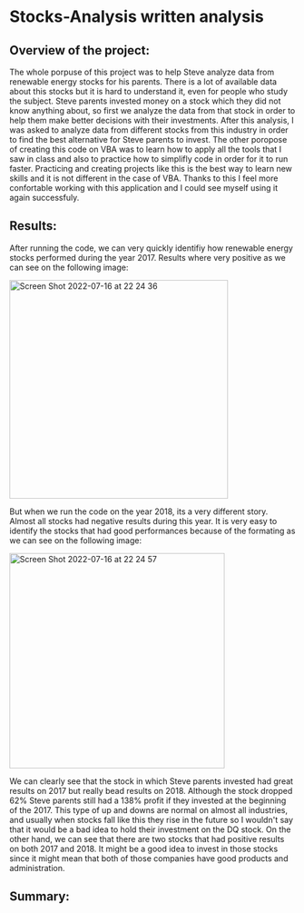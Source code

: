 # Stocks-Analysis written analysis

## Overview of the project:

The whole porpuse of this project was to help Steve analyze data from renewable energy stocks for his parents. There is a lot of available data about this stocks but it is hard to understand it, even for people who study the subject. Steve parents invested money on a stock which they did not know anything about, so first we analyze the data from that stock in order to help them make better decisions with their investments. After this analysis, I was asked to analyze data from different stocks from this industry in order to find the best alternative for Steve parents to invest. The other poropose of creating this code on VBA was to learn how to apply all the tools that I saw in class and also to practice how to simplifly code in order for it to run faster. Practicing and creating projects like this is the best way to learn new skills and it is not different in the case of VBA. Thanks to this I feel more confortable working with this application and I could see myself using it again successfuly. 

## Results:

After running the code, we can very quickly identifiy how renewable energy stocks performed during the year 2017. Results where very positive as we can see on the following image:

<img width="385" alt="Screen Shot 2022-07-16 at 22 24 36" src="https://user-images.githubusercontent.com/108498940/179382482-56f18f29-dd3e-4054-973f-7b1dca7ccdd3.png">

But when we run the code on the year 2018, its a very different story. Almost all stocks had negative results during this year. It is very easy to identify the stocks that had good performances because of the formating as we can see on the following image:

<img width="379" alt="Screen Shot 2022-07-16 at 22 24 57" src="https://user-images.githubusercontent.com/108498940/179382546-49a21c16-122d-4836-b629-e13fdfd8bc2c.png">

We can clearly see that the stock in which Steve parents invested had great results on 2017 but really bead results on 2018. Although the stock dropped 62% Steve parents still had a 138% profit if they invested at the beginning of the 2017. This type of up and downs are normal on almost all industries, and usually when stocks fall like this they rise in the future so I wouldn't say that it would be a bad idea to hold their investment on the DQ stock. On the other hand, we can see that there are two stocks that had positive results on both 2017 and 2018. It might be a good idea to invest in those stocks since it might mean that both of those companies have good products and administration. 

## Summary:

